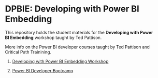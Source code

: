 # DPBIE: Developing with Power BI Embedding
This repository holds the student materials for the **Developing with Power BI Embedding** workshop taught by Ted Pattison.

More info on the Power BI developer courses taught by Ted Pattison and Critical Path Trainining.

1. [Developing with Power BI Embedding Workshop](https://www.criticalpathtraining.com/courses/power-bi/developing-power-bi-embedding/)

2. [Power BI Developer Bootcamp](https://www.criticalpathtraining.com/courses/power-bi/power-bi-developer-bootcamp/)



